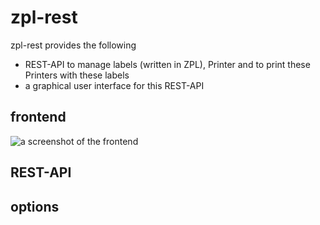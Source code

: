 # zpl-rest
zpl-rest provides the following
- REST-API to manage labels (written in ZPL), Printer and to print these Printers with these labels
- a graphical user interface for this REST-API

## frontend
![a screenshot of the frontend](https://github.com/mrothenbuecher/zpl-rest/raw/master/img/screenshot.png "screenshot")

## REST-API

## options
